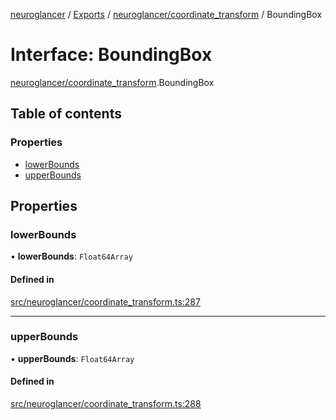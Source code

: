 [neuroglancer](../README.md) / [Exports](../modules.md) / [neuroglancer/coordinate\_transform](../modules/neuroglancer_coordinate_transform.md) / BoundingBox

# Interface: BoundingBox

[neuroglancer/coordinate_transform](../modules/neuroglancer_coordinate_transform.md).BoundingBox

## Table of contents

### Properties

- [lowerBounds](neuroglancer_coordinate_transform.BoundingBox.md#lowerbounds)
- [upperBounds](neuroglancer_coordinate_transform.BoundingBox.md#upperbounds)

## Properties

### lowerBounds

• **lowerBounds**: `Float64Array`

#### Defined in

[src/neuroglancer/coordinate_transform.ts:287](https://github.com/ActiveBrainAtlas2/neuroglancer/blob/034b457d/src/neuroglancer/coordinate_transform.ts#L287)

___

### upperBounds

• **upperBounds**: `Float64Array`

#### Defined in

[src/neuroglancer/coordinate_transform.ts:288](https://github.com/ActiveBrainAtlas2/neuroglancer/blob/034b457d/src/neuroglancer/coordinate_transform.ts#L288)
